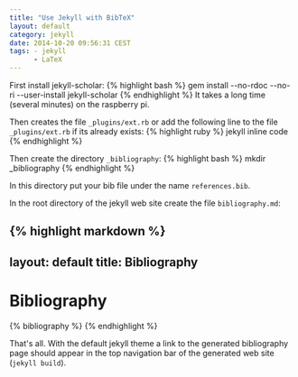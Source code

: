 ```yaml
---
title: "Use Jekyll with BibTeX"
layout: default
category: jekyll
date: 2014-10-20 09:56:31 CEST
tags: - jekyll
      - LaTeX
---
```


First install jekyll-scholar:
{% highlight bash %}
gem install --no-rdoc --no-ri --user-install jekyll-scholar
{% endhighlight %}
It takes a long time (several minutes) on the raspberry pi.

Then creates the file `_plugins/ext.rb` or add the following line to the file `_plugins/ext.rb` if its already exists:
{% highlight ruby %}
jekyll inline code
{% endhighlight %}

Then create the directory `_bibliography`:
{% highlight bash %}
mkdir _bibliography
{% endhighlight %}

In this directory put your bib file under the name `references.bib`.

In the root directory of the jekyll web site create the file `bibliography.md`:

{% highlight markdown %}
---
layout: default
title: Bibliography
---

# Bibliography

{% bibliography %}
{% endhighlight %}

That's all.
With the default jekyll theme a link to the generated bibliography page should appear in the top navigation bar of the generated web site (`jekyll build`).
